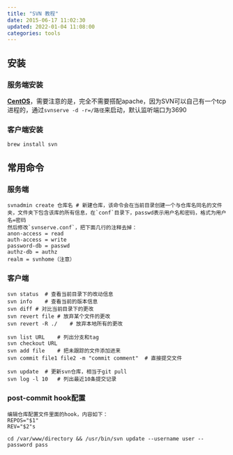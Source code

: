 ```yaml
---
title: "SVN 教程"
date: 2015-06-17 11:02:30
updated: 2022-01-04 11:08:00
categories: tools
---
```

## 安装

### 服务端安装

**[CentOS](https://wiki.centos.org/zh/HowTos/Subversion)**，需要注意的是，完全不需要搭配apache，因为SVN可以自己有一个tcp进程的，通过`svnserve -d -r=/路径`来启动，默认监听端口为3690

### 客户端安装

```shell
brew install svn
```

## 常用命令

### 服务端

```shell
svnadmin create 仓库名 # 新建仓库，该命令会在当前目录创建一个与仓库名同名的文件夹，文件夹下包含该库的所有信息，在`conf`目录下，passwd表示用户名和密码，格式为用户名=密码  
然后修改`svnserve.conf`，把下面几行的注释去掉：
anon-access = read
auth-access = write
password-db = passwd
authz-db = authz
realm = svnhome（注意）
```

### 客户端

```shell
svn status	# 查看当前目录下的改动信息
svn info	# 查看当前的版本信息
svn diff # 对比当前目录下的更改
svn revert file	# 放弃某个文件的更改
svn revert -R ./	# 放弃本地所有的更改

svn list URL	# 列出分支和tag
svn checkout URL
svn add file	# 把未跟踪的文件添加进来
svn commit file1 file2 -m "commit comment"	# 直接提交文件

svn update	# 更新svn仓库，相当于git pull
svn log -l 10	# 列出最近10条提交记录
```

### post-commit hook配置

```shell
编辑仓库配置文件里面的hook，内容如下：
REPOS="$1"
REV="$2"s

cd /var/www/directory && /usr/bin/svn update --username user --password pass
```
